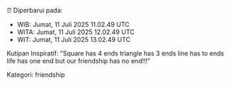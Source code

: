 ⏰ Diperbarui pada:
- WIB: Jumat, 11 Juli 2025 11.02.49 UTC
- WITA: Jumat, 11 Juli 2025 12.02.49 UTC
- WIT: Jumat, 11 Juli 2025 13.02.49 UTC

Kutipan Inspiratif:
"Square has 4 ends triangle has 3 ends line has to ends life has one end but our friendship has no end!!!"


Kategori: friendship


